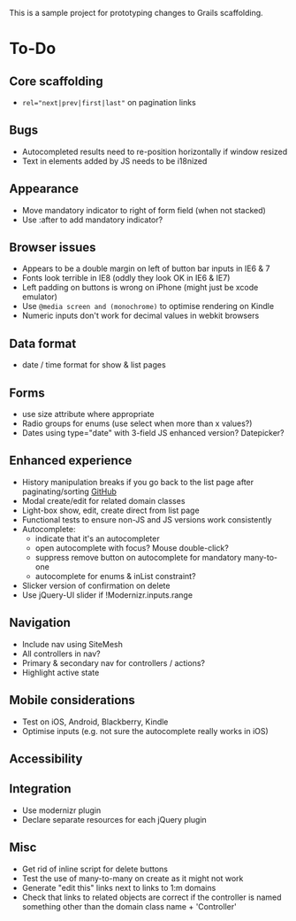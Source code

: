 This is a sample project for prototyping changes to Grails scaffolding.

# To-Do

## Core scaffolding

 * `rel="next|prev|first|last"` on pagination links

## Bugs

 * Autocompleted results need to re-position horizontally if window resized
 * Text in elements added by JS needs to be i18nized

## Appearance

 * Move mandatory indicator to right of form field (when not stacked)
 * Use :after to add mandatory indicator?

## Browser issues

 * Appears to be a double margin on left of button bar inputs in IE6 & 7
 * Fonts look terrible in IE8 (oddly they look OK in IE6 & IE7)
 * Left padding on buttons is wrong on iPhone (might just be xcode emulator)
 * Use `@media screen and (monochrome)` to optimise rendering on Kindle
 * Numeric inputs don't work for decimal values in webkit browsers

## Data format

 * date / time format for show & list pages

## Forms

 * use size attribute where appropriate
 * Radio groups for enums (use select when more than x values?)
 * Dates using type="date" with 3-field JS enhanced version? Datepicker?

## Enhanced experience

 * History manipulation breaks if you go back to the list page after paginating/sorting [GitHub](https://github.com/robfletcher/grails-scaffolding/issues/#issue/2)
 * Modal create/edit for related domain classes
 * Light-box show, edit, create direct from list page
 * Functional tests to ensure non-JS and JS versions work consistently
 * Autocomplete:
    * indicate that it's an autocompleter
    * open autocomplete with focus? Mouse double-click?
    * suppress remove button on autocomplete for mandatory many-to-one
    * autocomplete for enums & inList constraint?
 * Slicker version of confirmation on delete
 * Use jQuery-UI slider if !Modernizr.inputs.range

## Navigation

 * Include nav using SiteMesh
 * All controllers in nav?
 * Primary & secondary nav for controllers / actions?
 * Highlight active state

## Mobile considerations

 * Test on iOS, Android, Blackberry, Kindle
 * Optimise inputs (e.g. not sure the autocomplete really works in iOS)

## Accessibility

## Integration

 * Use modernizr plugin
 * Declare separate resources for each jQuery plugin

## Misc

 * Get rid of inline script for delete buttons
 * Test the use of many-to-many on create as it might not work
 * Generate "edit this" links next to links to 1:m domains
 * Check that links to related objects are correct if the controller is named something other than the domain class name + 'Controller'
